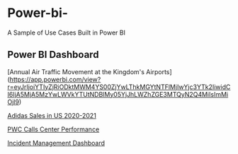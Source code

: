 # Power-bi-
A Sample of Use Cases Built in Power BI
## Power BI Dashboard

[Annual Air Traffic Movement at the Kingdom's Airports]
(https://app.powerbi.com/view?r=eyJrIjoiYTIyZjRiODktMWM4YS00ZjYwLThkMGYtNTFlMjIwYjc3YTk2IiwidCI6IjA5MjA5MzYwLWVkYTUtNDBlMy05YjJhLWZhZGE3MTQyN2Q4MiIsImMiOjl9)

[Adidas Sales in US 2020-2021](https://app.powerbi.com/view?r=eyJrIjoiZmQzNTI1MGUtMWJmYy00ODIzLTlmNTktYmJkZmY3NWZhY2IyIiwidCI6IjA5MjA5MzYwLWVkYTUtNDBlMy05YjJhLWZhZGE3MTQyN2Q4MiIsImMiOjl9)

[PWC Calls Center Performance](https://app.powerbi.com/view?r=eyJrIjoiOTZhMTY4ODEtODNlYi00ODE1LWIyYjAtZWE3YzBiNmNjMWE4IiwidCI6IjA5MjA5MzYwLWVkYTUtNDBlMy05YjJhLWZhZGE3MTQyN2Q4MiIsImMiOjl9)

[Incident Management Dashboard](https://app.powerbi.com/view?r=eyJrIjoiM2Q3Y2VkZWYtMmFkNy00ZGNkLWJlMzctZjVlNTEwMjFlOGYzIiwidCI6IjA5MjA5MzYwLWVkYTUtNDBlMy05YjJhLWZhZGE3MTQyN2Q4MiIsImMiOjl9)
